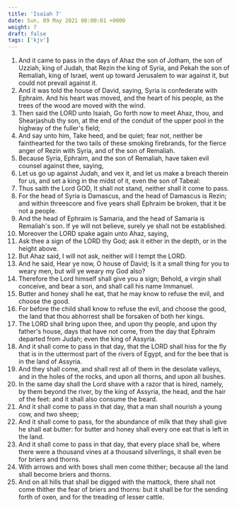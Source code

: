 ```yaml
---
title: 'Isaiah 7'
date: Sun, 09 May 2021 00:00:01 +0000
weight: 7
draft: false
tags: ['kjv'] 
---
```


1. And it came to pass in the days of Ahaz the son of Jotham, the son of Uzziah, king of Judah, that Rezin the king of Syria, and Pekah the son of Remaliah, king of Israel, went up toward Jerusalem to war against it, but could not prevail against it.
2. And it was told the house of David, saying, Syria is confederate with Ephraim. And his heart was moved, and the heart of his people, as the trees of the wood are moved with the wind.
3. Then said the LORD unto Isaiah, Go forth now to meet Ahaz, thou, and Shearjashub thy son, at the end of the conduit of the upper pool in the highway of the fuller's field;
4. And say unto him, Take heed, and be quiet; fear not, neither be fainthearted for the two tails of these smoking firebrands, for the fierce anger of Rezin with Syria, and of the son of Remaliah.
5. Because Syria, Ephraim, and the son of Remaliah, have taken evil counsel against thee, saying,
6. Let us go up against Judah, and vex it, and let us make a breach therein for us, and set a king in the midst of it, even the son of Tabeal:
7. Thus saith the Lord GOD, It shall not stand, neither shall it come to pass.
8. For the head of Syria is Damascus, and the head of Damascus is Rezin; and within threescore and five years shall Ephraim be broken, that it be not a people.
9. And the head of Ephraim is Samaria, and the head of Samaria is Remaliah's son. If ye will not believe, surely ye shall not be established.
10. Moreover the LORD spake again unto Ahaz, saying,
11. Ask thee a sign of the LORD thy God; ask it either in the depth, or in the height above.
12. But Ahaz said, I will not ask, neither will I tempt the LORD.
13. And he said, Hear ye now, O house of David; Is it a small thing for you to weary men, but will ye weary my God also?
14. Therefore the Lord himself shall give you a sign; Behold, a virgin shall conceive, and bear a son, and shall call his name Immanuel.
15. Butter and honey shall he eat, that he may know to refuse the evil, and choose the good.
16. For before the child shall know to refuse the evil, and choose the good, the land that thou abhorrest shall be forsaken of both her kings.
17. The LORD shall bring upon thee, and upon thy people, and upon thy father's house, days that have not come, from the day that Ephraim departed from Judah; even the king of Assyria.
18. And it shall come to pass in that day, that the LORD shall hiss for the fly that is in the uttermost part of the rivers of Egypt, and for the bee that is in the land of Assyria.
19. And they shall come, and shall rest all of them in the desolate valleys, and in the holes of the rocks, and upon all thorns, and upon all bushes.
20. In the same day shall the Lord shave with a razor that is hired, namely, by them beyond the river, by the king of Assyria, the head, and the hair of the feet: and it shall also consume the beard.
21. And it shall come to pass in that day, that a man shall nourish a young cow, and two sheep;
22. And it shall come to pass, for the abundance of milk that they shall give he shall eat butter: for butter and honey shall every one eat that is left in the land.
23. And it shall come to pass in that day, that every place shall be, where there were a thousand vines at a thousand silverlings, it shall even be for briers and thorns.
24. With arrows and with bows shall men come thither; because all the land shall become briers and thorns.
25. And on all hills that shall be digged with the mattock, there shall not come thither the fear of briers and thorns: but it shall be for the sending forth of oxen, and for the treading of lesser cattle.
